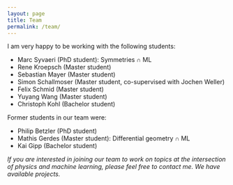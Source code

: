 ```yaml
---
layout: page
title: Team
permalink: /team/
---
```


I am very happy to be working with the following students:

- Marc Syvaeri (PhD student): Symmetries &cap; ML
- Rene Kroepsch (Master student) 
- Sebastian Mayer (Master student)
- Simon Schallmoser (Master student, co-supervised with Jochen Weller)
- Felix Schmid (Master student)
- Yuyang Wang (Master student)
- Christoph Kohl (Bachelor student)

Former students in our team were:

- Philip Betzler (PhD student)
- Mathis Gerdes (Master student): Differential geometry &cap; ML 
- Kai Gipp (Bachelor student)


*If you are interested in joining our team to work on topics at the intersection of physics and machine learning, please feel free to contact me. We have available projects.*
